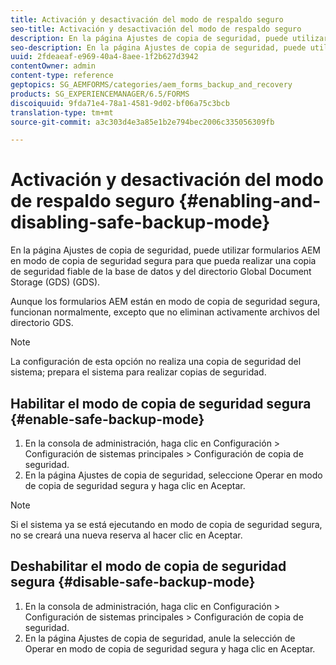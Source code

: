 ```yaml
---
title: Activación y desactivación del modo de respaldo seguro
seo-title: Activación y desactivación del modo de respaldo seguro
description: En la página Ajustes de copia de seguridad, puede utilizar formularios AEM en modo de copia de seguridad segura para que pueda realizar una copia de seguridad fiable de la base de datos y del directorio Global Document Storage (GDS) (GDS). Obtenga información sobre cómo habilitar y deshabilitar el modo de copia de seguridad segura.
seo-description: En la página Ajustes de copia de seguridad, puede utilizar formularios AEM en modo de copia de seguridad segura para que pueda realizar una copia de seguridad fiable de la base de datos y del directorio Global Document Storage (GDS) (GDS). Obtenga información sobre cómo habilitar y deshabilitar el modo de copia de seguridad segura.
uuid: 2fdeaeaf-e969-40a4-8aee-1f2b627d3942
contentOwner: admin
content-type: reference
geptopics: SG_AEMFORMS/categories/aem_forms_backup_and_recovery
products: SG_EXPERIENCEMANAGER/6.5/FORMS
discoiquuid: 9fda71e4-78a1-4581-9d02-bf06a75c3bcb
translation-type: tm+mt
source-git-commit: a3c303d4e3a85e1b2e794bec2006c335056309fb

---
```



# Activación y desactivación del modo de respaldo seguro {#enabling-and-disabling-safe-backup-mode}

En la página Ajustes de copia de seguridad, puede utilizar formularios AEM en modo de copia de seguridad segura para que pueda realizar una copia de seguridad fiable de la base de datos y del directorio Global Document Storage (GDS) (GDS).

Aunque los formularios AEM están en modo de copia de seguridad segura, funcionan normalmente, excepto que no eliminan activamente archivos del directorio GDS.

>[!NOTE]
>
>La configuración de esta opción no realiza una copia de seguridad del sistema; prepara el sistema para realizar copias de seguridad.

## Habilitar el modo de copia de seguridad segura {#enable-safe-backup-mode}

1. En la consola de administración, haga clic en Configuración > Configuración de sistemas principales > Configuración de copia de seguridad.
1. En la página Ajustes de copia de seguridad, seleccione Operar en modo de copia de seguridad segura y haga clic en Aceptar.

>[!NOTE]
>
>Si el sistema ya se está ejecutando en modo de copia de seguridad segura, no se creará una nueva reserva al hacer clic en Aceptar.

## Deshabilitar el modo de copia de seguridad segura {#disable-safe-backup-mode}

1. En la consola de administración, haga clic en Configuración > Configuración de sistemas principales > Configuración de copia de seguridad.
1. En la página Ajustes de copia de seguridad, anule la selección de Operar en modo de copia de seguridad segura y haga clic en Aceptar.

